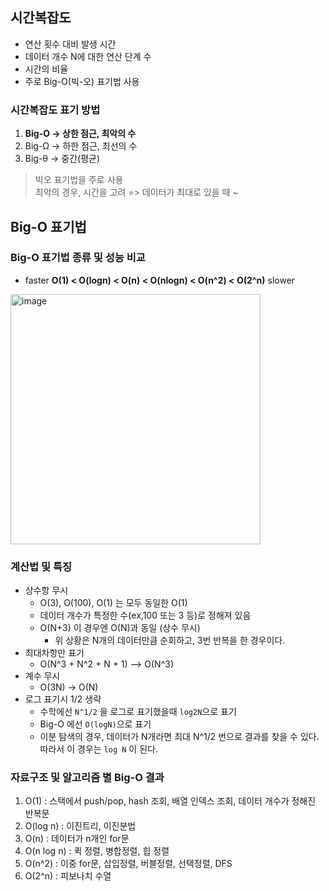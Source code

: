 ## 시간복잡도

- 연산 횟수 대비 발생 시간
- 데이터 개수 N에 대한 연산 단계 수
- 시간의 비율
- 주로 Big-O(빅-오) 표기법 사용

### 시간복잡도 표기 방법
1) __Big-O -> 상한 점근, 최악의 수__
2) Big-Ω -> 하한 점근, 최선의 수
3) Big-θ -> 중간(평균)

> 빅오 표기법을 주로 사용 <br>
> 최악의 경우, 시간을 고려 => 데이터가 최대로 있을 때 ~

## Big-O 표기법

### Big-O 표기법 종류 및 성능 비교
- faster __O(1) < O(logn) < O(n) < O(nlogn) < O(n^2) < O(2^n)__ slower

<img width="400" alt="image" src="https://github.com/BBack-BBoo-Team/Problem_Solving/assets/79829085/2f4ec031-5305-4ee0-a808-33853a8d5bf8">

### 계산법 및 특징

- 상수항 무시
  - O(3), O(100), O(1) 는 모두 동일한 O(1)
  - 데이터 개수가 특정한 수(ex,100 또는 3 등)로 정해져 있음
  - O(N+3) 이 경우엔 O(N)과 동일 (상수 무시)
    - 위 상황은 N개의 데이터만큼 순회하고, 3번 반복을 한 경우이다.  
- 최대차항만 표기
  - O(N^3 + N^2 + N + 1) --> O(N^3)
- 계수 무시
  - O(3N) -> O(N) 
- 로그 표기시 1/2 생략
  - 수학에선 `N^1/2` 을 로그로 표기했을때 `log2N`으로 표기
  - Big-O 에선 `O(logN)`으로 표기
  - 이분 탐색의 경우, 데이터가 N개라면 최대 N^1/2 번으로 결과를 찾을 수 있다. 따라서 이 경우는 `log N` 이 된다.

### 자료구조 및 알고리즘 별 Big-O 결과
1. O(1) : 스택에서 push/pop, hash 조회, 배열 인덱스 조회, 데이터 개수가 정해진 반복문
2. O(log n) : 이진트리, 이진분법
3. O(n) : 데이터가 n개인 for문
4. O(n log n) : 퀵 정렬, 병합정렬, 힙 정렬
5. O(n^2) : 이중 for문, 삽입정렬, 버블정렬, 선택정렬, DFS
6. O(2^n) : 피보나치 수열
